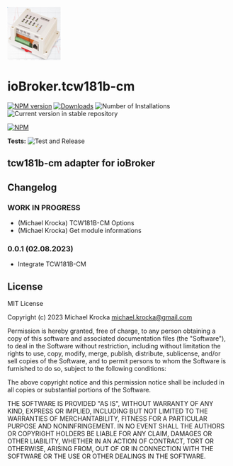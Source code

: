 ![Logo](admin/tcw181b-cm.png)
# ioBroker.tcw181b-cm

[![NPM version](https://img.shields.io/npm/v/iobroker.tcw181b-cm.svg)](https://www.npmjs.com/package/iobroker.tcw181b-cm)
[![Downloads](https://img.shields.io/npm/dm/iobroker.tcw181b-cm.svg)](https://www.npmjs.com/package/iobroker.tcw181b-cm)
![Number of Installations](https://iobroker.live/badges/tcw181b-cm-installed.svg)
![Current version in stable repository](https://iobroker.live/badges/tcw181b-cm-stable.svg)

[![NPM](https://nodei.co/npm/iobroker.tcw181b-cm.png?downloads=true)](https://nodei.co/npm/iobroker.tcw181b-cm/)

**Tests:** ![Test and Release](https://github.com/MichiKrocka/ioBroker.tcw181b-cm/workflows/Test%20and%20Release/badge.svg)

## tcw181b-cm adapter for ioBroker

## Changelog

### **WORK IN PROGRESS**
* (Michael Krocka) TCW181B-CM Options
* (Michael Krocka) Get module informations
### 0.0.1 (02.08.2023)
- Integrate TCW181B-CM

## License
MIT License

Copyright (c) 2023 Michael Krocka <michael.krocka@gmail.com>

Permission is hereby granted, free of charge, to any person obtaining a copy
of this software and associated documentation files (the "Software"), to deal
in the Software without restriction, including without limitation the rights
to use, copy, modify, merge, publish, distribute, sublicense, and/or sell
copies of the Software, and to permit persons to whom the Software is
furnished to do so, subject to the following conditions:

The above copyright notice and this permission notice shall be included in all
copies or substantial portions of the Software.

THE SOFTWARE IS PROVIDED "AS IS", WITHOUT WARRANTY OF ANY KIND, EXPRESS OR
IMPLIED, INCLUDING BUT NOT LIMITED TO THE WARRANTIES OF MERCHANTABILITY,
FITNESS FOR A PARTICULAR PURPOSE AND NONINFRINGEMENT. IN NO EVENT SHALL THE
AUTHORS OR COPYRIGHT HOLDERS BE LIABLE FOR ANY CLAIM, DAMAGES OR OTHER
LIABILITY, WHETHER IN AN ACTION OF CONTRACT, TORT OR OTHERWISE, ARISING FROM,
OUT OF OR IN CONNECTION WITH THE SOFTWARE OR THE USE OR OTHER DEALINGS IN THE
SOFTWARE.